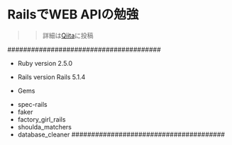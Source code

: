 # RailsでWEB APIの勉強

>> 詳細は[Qiita]()に投稿


#######################################
* Ruby version
2.5.0

* Rails version
Rails 5.1.4

* Gems
- spec-rails
- faker
- factory_girl_rails
- shoulda_matchers
- database_cleaner
#######################################